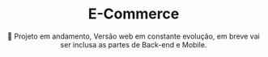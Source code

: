 <h1 align="center">E-Commerce</h1>

<p align="center">🚀 Projeto em andamento, Versão web em constante evolução, em breve vai ser inclusa as partes de Back-end e Mobile.</p>
